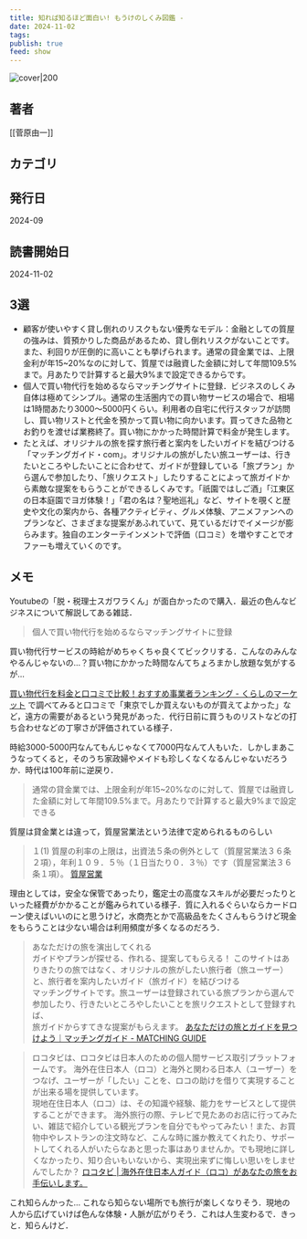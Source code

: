 ```yaml
---
title: 知れば知るほど面白い! もうけのしくみ図鑑 - 
date: 2024-11-02
tags: 
publish: true
feed: show
---
```

![cover|200](http://books.google.com/books/content?id=Rnbk0AEACAAJ&printsec=frontcover&img=1&zoom=1&source=gbs_api)
## 著者
[[菅原由一]]
## カテゴリ

## 発行日
2024-09
## 読書開始日
2024-11-02

## 3選
 - 顧客が使いやすく貸し倒れのリスクもない優秀なモデル：金融としての質屋の強みは、質預かりした商品があるため、貸し倒れリスクがないことです。また、利回りが圧倒的に高いことも挙げられます。通常の貸金業では、上限金利が年15~20%なのに対して、質屋では融資した金額に対して年間109.5%まで。月あたりで計算すると最大9%まで設定できるからです。
 - 個人で買い物代行を始めるならマッチングサイトに登録．ビジネスのしくみ自体は極めてシンプル。通常の生活圏内での買い物サービスの場合で、相場は1時間あたり3000～5000円くらい。利用者の自宅に代行スタッフが訪問し、買い物リストと代金を預かって買い物に向かいます。買ってきた品物とお釣りを渡せば業務終了。買い物にかかった時間計算で料金が発生します。
 - たとえば、オリジナルの旅を探す旅行者と案内をしたいガイドを結びつける「マッチングガイド・com」。オリジナルの旅がしたい旅ユーザーは、行きたいところやしたいことに合わせて、ガイドが登録している「旅プラン」から選んで参加したり、「旅リクエスト」したりすることによって旅ガイドから素敵な提案をもらうことができるしくみです。「祇園ではしご酒」「江東区の日本庭園でヨガ体験！」「君の名は？聖地巡礼」など、サイトを覗くと歴史や文化の案内から、各種アクティビティ、グルメ体験、アニメファンへのプランなど、さまざまな提案があふれていて、見ているだけでイメージが膨らみます。独自のエンターテインメントで評価（口コミ）を増やすことでオファーも増えていくのです。
## メモ

Youtubeの「脱・税理士スガワラくん」が面白かったので購入．最近の色んなビジネスについて解説してある雑誌．

> 個人で買い物代行を始めるならマッチングサイトに登録

買い物代行サービスの時給がめちゃくちゃ良くてビックリする．こんなのみんなやるんじゃないの…？買い物にかかった時間なんてちょろまかし放題な気がするが…

[買い物代行を料金と口コミで比較！おすすめ事業者ランキング - くらしのマーケット](https://curama.jp/personal-shopping-service/) で調べてみると口コミで「東京でしか買えないものが買えてよかった」など，遠方の需要があるという発見があった．代行日前に買うものリストなどの打ち合わせなどの丁寧さが評価されている様子．

時給3000-5000円なんてもんじゃなくて7000円なんて人もいた．しかしまあこうなってくると，そのうち家政婦やメイドも珍しくなくなるんじゃないだろうか．時代は100年前に逆戻り．

> 通常の貸金業では、上限金利が年15~20%なのに対して、質屋では融資した金額に対して年間109.5%まで。月あたりで計算すると最大9%まで設定できる

質屋は貸金業とは違って，質屋営業法という法律で定められるものらしい

> １(1) 質屋の利率の上限は，出資法５条の例外として（質屋営業法３６条２項），年利１０９．５％（１日当たり０．３％）です（質屋営業法３６条１項）。
[質屋営業](https://www.yamanaka-seiri.jp/cont9/82.html#:~:text=%EF%BC%91(1)%20%E8%B3%AA%E5%B1%8B%E3%81%AE%E5%88%A9%E7%8E%87,%E6%B3%95%EF%BC%93%EF%BC%96%E6%9D%A1%EF%BC%91%E9%A0%85%EF%BC%89%E3%80%82)

理由としては，安全な保管であったり，鑑定士の高度なスキルが必要だったりといった経費がかかることが鑑みられている様子．質に入れるぐらいならカードローン使えばいいのにと思うけど，水商売とかで高級品をたくさんもらうけど現金をもらうことは少ない場合は利用頻度が多くなるのだろう．

> あなただけの旅を演出してくれる  
ガイドやプランが探せる、作れる、提案してもらえる！
> このサイトはありきたりの旅ではなく、オリジナルの旅がしたい旅行者（旅ユーザー）と、旅行者を案内したいガイド（旅ガイド）を結びつける  
> マッチングサイトです。旅ユーザーは登録されている旅プランから選んで参加したり、行きたいところやしたいことを旅リクエストとして登録すれば、  
> 旅ガイドからすてきな提案がもらえます。
[あなただけの旅とガイドを見つけよう｜マッチングガイド - MATCHING GUIDE](https://matching-guide.com/)

> ロコタビは、ロコタビは日本人のための個人間サービス取引プラットフォームです。
海外在住日本人（ロコ）と海外と関わる日本人（ユーザー）をつなげ、ユーザーが「したい」ことを、ロコの助けを借りて実現することが出来る場を提供しています。  
現地在住日本人（ロコ）は、その知識や経験、能力をサービスとして提供することができます。
海外旅行の際、テレビで見たあのお店に行ってみたい、雑誌で紹介している観光プランを自分でもやってみたい！また、お買物中やレストランの注文時など、こんな時に誰か教えてくれたり、サポートしてくれる人がいたらなあと思った事はありませんか。でも現地に詳しくなかったり、知り合いもいないから、実現出来ずに悔しい思いをしませんでしたか？
[ロコタビ | 海外在住日本人ガイド（ロコ）があなたの旅をお手伝いします。](https://locotabi.jp/)

これ知らんかった… これなら知らない場所でも旅行が楽しくなりそう．現地の人から広げていけば色んな体験・人脈が広がりそう．これは人生変わるで．きっと．知らんけど．

